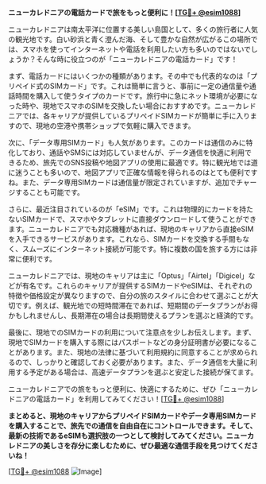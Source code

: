 **ニューカレドニアの電話カードで旅をもっと便利に！[[TG💪+ @esim1088](https://t.me/s/esim1088)]**

ニューカレドニアは南太平洋に位置する美しい島国として、多くの旅行者に人気の観光地です。白い砂浜と青く澄んだ海、そして豊かな自然が広がるこの場所では、スマホを使ってインターネットや電話を利用したい方も多いのではないでしょうか？そんな時に役立つのが「ニューカレドニアの電話カード」です！

まず、電話カードにはいくつかの種類があります。その中でも代表的なのは「プリペイド式のSIMカード」です。これは簡単に言うと、事前に一定の通信量や通話時間を購入して使うタイプのカードです。旅行中に急にネット環境が必要になった時や、現地でスマホのSIMを交換したい場合におすすめです。ニューカレドニアでは、各キャリアが提供しているプリペイドSIMカードが簡単に手に入りますので、現地の空港や携帯ショップで気軽に購入できます。

次に、「データ専用SIMカード」も人気があります。このカードは通信のみに特化しており、通話やSMSには対応していませんが、データ通信を快適に利用できるため、旅先でのSNS投稿や地図アプリの使用に最適です。特に観光地では道に迷うことも多いので、地図アプリで正確な情報を得られるのはとても便利ですね。また、データ専用SIMカードは通信量が限定されていますが、追加でチャージすることも可能です。

さらに、最近注目されているのが「eSIM」です。これは物理的にカードを持たないSIMカードで、スマホやタブレットに直接ダウンロードして使うことができます。ニューカレドニアでも対応機種があれば、現地のキャリアから直接eSIMを入手できるサービスがあります。これなら、SIMカードを交換する手間もなく、スムーズにインターネット接続が可能です。特に複数の国を旅する方には非常に便利です。

ニューカレドニアでは、現地のキャリアは主に「Optus」「Airtel」「Digicel」などが有名です。これらのキャリアが提供するSIMカードやeSIMは、それぞれの特徴や価格設定が異なりますので、自分の旅のスタイルに合わせて選ぶことが大切です。例えば、観光地での短時間滞在であれば、短期間のデータプランがお得かもしれませんし、長期滞在の場合は長期間使えるプランを選ぶと経済的です。

最後に、現地でのSIMカードの利用について注意点を少しお伝えします。まず、現地でSIMカードを購入する際にはパスポートなどの身分証明書が必要になることがあります。また、現地の法律に基づいて利用規約に同意することが求められるので、しっかりと確認しておく必要があります。また、データ通信を大量に利用する予定がある場合は、高速データプランを選ぶと安定した接続が保てます。

ニューカレドニアでの旅をもっと便利に、快適にするために、ぜひ「ニューカレドニアの電話カード」を利用してみてください！[[TG💪+ @esim1088](https://t.me/s/esim1088)]

**まとめると、現地のキャリアからプリペイドSIMカードやデータ専用SIMカードを購入することで、旅先での通信を自由自在にコントロールできます。そして、最新の技術であるeSIMも選択肢の一つとして検討してみてください。ニューカレドニアの美しさを存分に楽しむために、ぜひ最適な通信手段を見つけてくださいね！**

[[TG💪+ @esim1088](https://t.me/s/esim1088) ![Image](https://i.postimg.cc/Y0z9fWf4/image.png)]